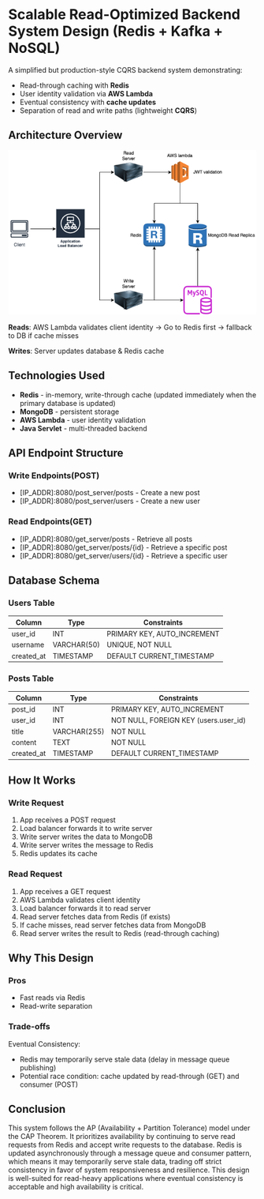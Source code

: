 # Scalable Read-Optimized Backend System Design (Redis + Kafka + NoSQL)

A simplified but production-style CQRS backend system demonstrating:
- Read-through caching with **Redis**
- User identity validation via **AWS Lambda**
- Eventual consistency with **cache updates**
- Separation of read and write paths (lightweight **CQRS**)

## Architecture Overview

![image](Architecture.png)

**Reads**: AWS Lambda validates client identity -> Go to Redis first -> fallback to DB if cache misses

**Writes**: Server updates database & Redis cache

## Technologies Used

- **Redis** - in-memory, write-through cache (updated immediately when the primary database is updated)
- **MongoDB** - persistent storage
- **AWS Lambda** - user identity validation
- **Java Servlet** - multi-threaded backend

## API Endpoint Structure

### Write Endpoints(POST)
- [IP_ADDR]:8080/post_server/posts - Create a new post
- [IP_ADDR]:8080/post_server/users - Create a new user

### Read Endpoints(GET)
- [IP_ADDR]:8080/get_server/posts - Retrieve all posts
- [IP_ADDR]:8080/get_server/posts/{id} - Retrieve a specific post
- [IP_ADDR]:8080/get_server/users/{id} - Retrieve a specific user

## Database Schema

### Users Table
|   Column   |     Type      |         Constraints            |
|------------|---------------|--------------------------------|
|   user_id  |     INT       |   PRIMARY KEY, AUTO_INCREMENT  |
|   username |  VARCHAR(50)  |  UNIQUE, NOT NULL              |
| created_at |  TIMESTAMP    |   DEFAULT CURRENT_TIMESTAMP    |

### Posts Table
|   Column   |     Type      |         Constraints                    |
|------------|---------------|----------------------------------------|
|   post_id  |     INT       |   PRIMARY KEY, AUTO_INCREMENT          |
|   user_id  |     INT       | NOT NULL, FOREIGN KEY (users.user_id)  |
|   title    |  VARCHAR(255) |   NOT NULL                             |
|   content  |  TEXT         |       NOT NULL                         |
| created_at |   TIMESTAMP   |      DEFAULT CURRENT_TIMESTAMP         |

## How It Works

### Write Request

1. App receives a POST request
2. Load balancer forwards it to write server
3. Write server writes the data to MongoDB
4. Write server writes the message to Redis
6. Redis updates its cache

### Read Request

1. App receives a GET request
2. AWS Lambda validates client identity
3. Load balancer forwards it to read server
4. Read server fetches data from Redis (if exists)
5. If cache misses, read server fetches data from MongoDB
6. Read server writes the result to Redis (read-through caching)

## Why This Design

### Pros
- Fast reads via Redis
- Read-write separation

### Trade-offs
Eventual Consistency:
- Redis may temporarily serve stale data (delay in message queue publishing)
- Potential race condition: cache updated by read-through (GET) and consumer (POST)

## Conclusion

This system follows the AP (Availability + Partition Tolerance) model under the CAP Theorem. It prioritizes availability by continuing to serve read requests from Redis and accept write requests to the database. Redis is updated asynchronously through a message queue and consumer pattern, which means it may temporarily serve stale data, trading off strict consistency in favor of system responsiveness and resilience. 
This design is well-suited for read-heavy applications where eventual consistency is acceptable and high availability is critical.
